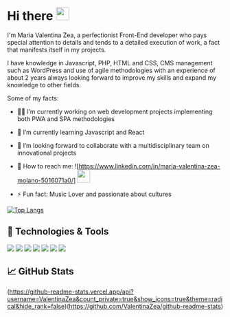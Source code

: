 
# Hi there <img src="https://user-images.githubusercontent.com/32102471/126919562-b21c2654-a7ec-495a-9150-a0fb8b960af4.gif" width="30px">


I'm Maria Valentina Zea, a perfectionist Front-End developer who pays special attention to details and tends to a detailed execution of work, a fact that manifests itself in my projects.

I have knowledge in Javascript, PHP, HTML and CSS, CMS management such as WordPress and use of agile methodologies with an experience of about 2 years always looking forward to improve my skills and expand my knowledge to other fields.

Some of my facts:
- :woman_technologist: I’m currently working on web development projects implementing both PWA and SPA methodologies
- 🌱 I’m currently learning Javascript and React 
- :raising_hand: I’m looking forward to collaborate with a multidisciplinary team on innovational projects
- :call_me_hand: How to reach me: ![https://www.linkedin.com/in/maria-valentina-zea-molano-5016071a0/] <img src="https://user-images.githubusercontent.com/32102471/126922759-efe48ed9-35ec-4a24-8dab-25a536178a6c.png" width="30px">

- ⚡ Fun fact: Music Lover and passionate about cultures

[![Top Langs](https://github-readme-stats.vercel.app/api/top-langs/?username=ValentinaZea)](https://github.com/ValentinaZea/github-readme-stats)

## 🔧 Technologies & Tools
![](https://img.shields.io/badge/Vainilla-JavaScript-informational?style=flat&logo=javascript&logoColor=F7DF1E&color=F7DF1E)
![](https://img.shields.io/badge/Code-React-informational?style=flat&logo=react&logoColor=61DAFB&color=61DAFB)
![](https://img.shields.io/badge/Code-HTML5-informational?style=flat&logo=html5&logoColor=E34F26&color=E34F26)
![](https://img.shields.io/badge/Code-CSS-informational?style=flat&logo=csswizardry&logoColor=F43059&color=F43059)
![](https://img.shields.io/badge/Tools-Firebase-informational?style=flat&logo=firebase&logoColor=FFCA28&color=FFCA28)
![](https://img.shields.io/badge/Tools-JiraSoftware-informational?style=flat&logo=jirasoftware&logoColor=0052CC&color=0052CC)
![](https://img.shields.io/badge/Tools-WordPress-informational?style=flat&logo=wordpress&logoColor=21759B&color=21759B)

## &#x1f4c8; GitHub Stats
(https://github-readme-stats.vercel.app/api?username=ValentinaZea&count_private=true&show_icons=true&theme=radical&hide_rank=false)(https://github.com/ValentinaZea/github-readme-stats)



